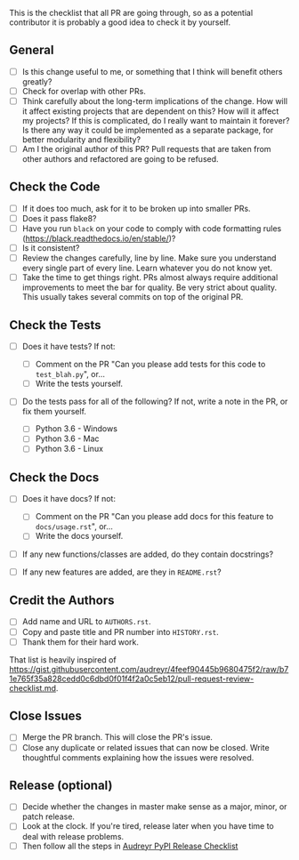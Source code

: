 This is the checklist that all PR are going through, so as a potential contributor it is probably a good idea to check it by yourself.

## General

- [ ] Is this change useful to me, or something that I think will benefit others greatly?
- [ ] Check for overlap with other PRs.
- [ ] Think carefully about the long-term implications of the change. How will it affect existing projects that are dependent on this? How will it affect my projects? If this is complicated, do I really want to maintain it forever? Is there any way it could be implemented as a separate package, for better modularity and flexibility?
- [ ] Am I the original author of this PR? Pull requests that are taken from other authors and refactored are going to be refused.

## Check the Code

- [ ] If it does too much, ask for it to be broken up into smaller PRs.
- [ ] Does it pass flake8?
- [ ] Have you run `black` on your code to comply with code formatting rules (https://black.readthedocs.io/en/stable/)?
- [ ] Is it consistent?
- [ ] Review the changes carefully, line by line. Make sure you understand every single part of every line. Learn whatever you do not know yet.
- [ ] Take the time to get things right. PRs almost always require additional improvements to meet the bar for quality. Be very strict about quality. This usually takes several commits on top of the original PR.

## Check the Tests

- [ ] Does it have tests? If not:

  - [ ] Comment on the PR "Can you please add tests for this code to `test_blah.py`", or...
  - [ ] Write the tests yourself.

- [ ] Do the tests pass for all of the following? If not, write a note in the PR, or fix them yourself.

  - [ ] Python 3.6 - Windows
  - [ ] Python 3.6 - Mac
  - [ ] Python 3.6 - Linux

## Check the Docs

- [ ] Does it have docs? If not:

  - [ ] Comment on the PR "Can you please add docs for this feature to `docs/usage.rst`", or...
  - [ ] Write the docs yourself.

- [ ] If any new functions/classes are added, do they contain docstrings?
- [ ] If any new features are added, are they in `README.rst`?

## Credit the Authors

- [ ] Add name and URL to `AUTHORS.rst`.
- [ ] Copy and paste title and PR number into `HISTORY.rst`.
- [ ] Thank them for their hard work.

That list is heavily inspired of https://gist.githubusercontent.com/audreyr/4feef90445b9680475f2/raw/b71e765f35a828cedd0c6dbd0f01f4f2a0c5eb12/pull-request-review-checklist.md.

## Close Issues

- [ ] Merge the PR branch. This will close the PR's issue.
- [ ] Close any duplicate or related issues that can now be closed. Write thoughtful comments explaining how the issues were resolved.

## Release (optional)

- [ ] Decide whether the changes in master make sense as a major, minor, or patch release.
- [ ] Look at the clock. If you're tired, release later when you have time to deal with release problems.
- [ ] Then follow all the steps in [Audreyr PyPI Release Checklist](https://gist.github.com/audreyr/5990987)
